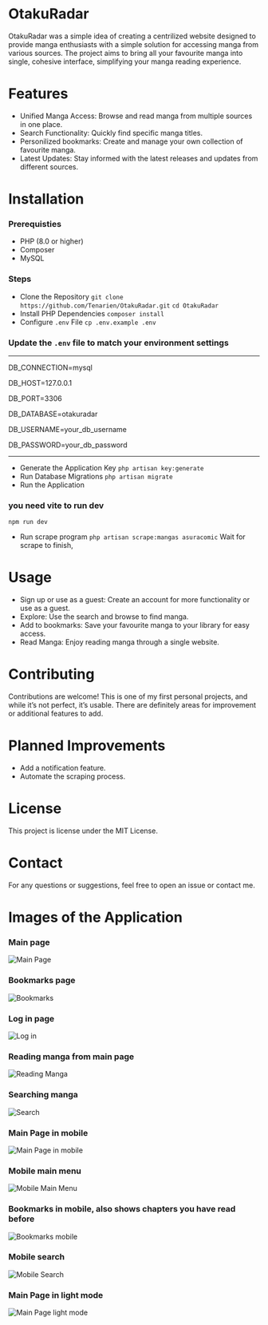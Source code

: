 
# OtakuRadar

OtakuRadar was a simple idea of creating a centrilized website designed to provide manga enthusiasts with a simple solution for accessing manga from various sources.
The project aims to bring all your favourite manga into single, cohesive interface, simplifying your manga reading experience.

# Features
- Unified Manga Access: Browse and read manga from multiple sources in one place.
- Search Functionality: Quickly find specific manga titles.
- Personilized bookmarks: Create and manage your own collection of favourite manga.
- Latest Updates: Stay informed with the latest releases and updates from different sources.

# Installation
### Prerequisties
- PHP (8.0 or higher)
- Composer
- MySQL

### Steps
- Clone the Repository
`git clone https://github.com/Tenarien/OtakuRadar.git`
`cd OtakuRadar`
-  Install PHP Dependencies
`composer install`
-  Configure `.env` File
`cp .env.example .env`
### Update the `.env` file to match your environment settings
---------------------------
DB_CONNECTION=mysql

DB_HOST=127.0.0.1

DB_PORT=3306

DB_DATABASE=otakuradar

DB_USERNAME=your_db_username

DB_PASSWORD=your_db_password

---------------------------
-  Generate the Application Key
`php artisan key:generate`
-  Run Database Migrations
`php artisan migrate`
-  Run the Application
### you need vite to run dev
`npm run dev`
-  Run scrape program
`php artisan scrape:mangas asuracomic`
Wait for scrape to finish,

# Usage
- Sign up or use as a guest: Create an account for more functionality or use as a guest.
- Explore: Use the search and browse to find manga.
- Add to bookmarks: Save your favourite manga to your library for easy access.
- Read Manga: Enjoy reading manga through a single website.

# Contributing
Contributions are welcome! This is one of my first personal projects, and while it’s not perfect, it’s usable. There are definitely areas for improvement or additional features to add.

# Planned Improvements
- Add a notification feature.
- Automate the scraping process.

# License
This project is license under the MIT License.

# Contact
For any questions or suggestions, feel free to open an issue or contact me.

# Images of the Application
### Main page
![Main Page](/docs/images/main-page.png?raw=true "Main Page")
### Bookmarks page
![Bookmarks](/docs/images/bookmark.png?raw=true "Bookmark")
### Log in page
![Log in](/docs/images/log-in.png?raw=true "Log in")
### Reading manga from main page
![Reading Manga](/docs/images/read-manga.png?raw=true "Read manga")
### Searching manga
![Search](/docs/images/search.png?raw=true "Search")
### Main Page in mobile
![Main Page in mobile](/docs/images/main-responsive.png?raw=true "Main Page")
### Mobile main menu
![Mobile Main Menu](/docs/images/mobile-menu.png?raw=true "Mobile menu")
### Bookmarks in mobile, also shows chapters you have read before
![Bookmarks mobile](/docs/images/log-view.png?raw=true "Mobile bookmarks")
### Mobile search
![Mobile Search](/docs/images/mobile-search.png?raw=true "Mobile search")
### Main Page in light mode
![Main Page light mode](/docs/images/main-page-light.png?raw=true "Log in")

